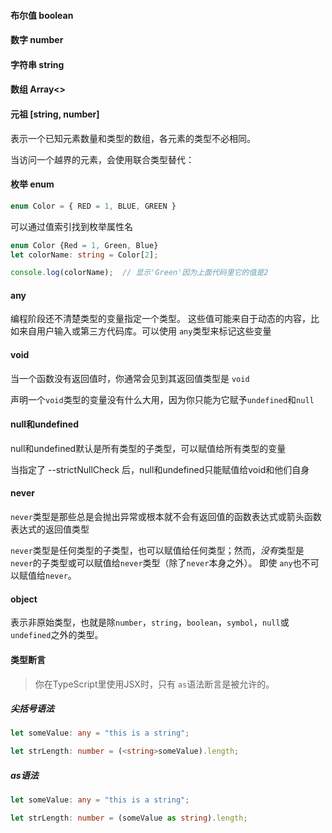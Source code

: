 #### 布尔值 boolean 

#### 数字 number 

#### 字符串 string 

#### 数组 Array<>

#### 元祖 [string, number]

表示一个已知元素数量和类型的数组，各元素的类型不必相同。

当访问一个越界的元素，会使用联合类型替代：



#### 枚举 enum

```typescript
enum Color = { RED = 1, BLUE, GREEN }
```

可以通过值索引找到枚举属性名

```typescript
enum Color {Red = 1, Green, Blue}
let colorName: string = Color[2];

console.log(colorName);  // 显示'Green'因为上面代码里它的值是2
```



#### any

编程阶段还不清楚类型的变量指定一个类型。 这些值可能来自于动态的内容，比如来自用户输入或第三方代码库。可以使用 `any`类型来标记这些变量



#### void

当一个函数没有返回值时，你通常会见到其返回值类型是 `void`

声明一个`void`类型的变量没有什么大用，因为你只能为它赋予`undefined`和`null`



#### null和undefined

null和undefined默认是所有类型的子类型，可以赋值给所有类型的变量

当指定了 --strictNullCheck 后，null和undefined只能赋值给void和他们自身



#### never

`never`类型是那些总是会抛出异常或根本就不会有返回值的函数表达式或箭头函数表达式的返回值类型

`never`类型是任何类型的子类型，也可以赋值给任何类型；然而，*没有*类型是`never`的子类型或可以赋值给`never`类型（除了`never`本身之外）。 即使 `any`也不可以赋值给`never`。



#### object

表示非原始类型，也就是除`number`，`string`，`boolean`，`symbol`，`null`或`undefined`之外的类型。



#### 类型断言

> 你在TypeScript里使用JSX时，只有 `as`语法断言是被允许的。

##### 尖括号语法

```typescript
let someValue: any = "this is a string";

let strLength: number = (<string>someValue).length;
```

##### as语法

```typescript
let someValue: any = "this is a string";

let strLength: number = (someValue as string).length;
```



